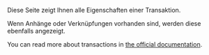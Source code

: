 Diese Seite zeigt Ihnen alle Eigenschaften einer Transaktion.

Wenn Anhänge oder Verknüpfungen vorhanden sind, werden diese ebenfalls angezeigt.

You can read more about transactions in [the official documentation](https://docs.firefly-iii.org/concepts/transactions).